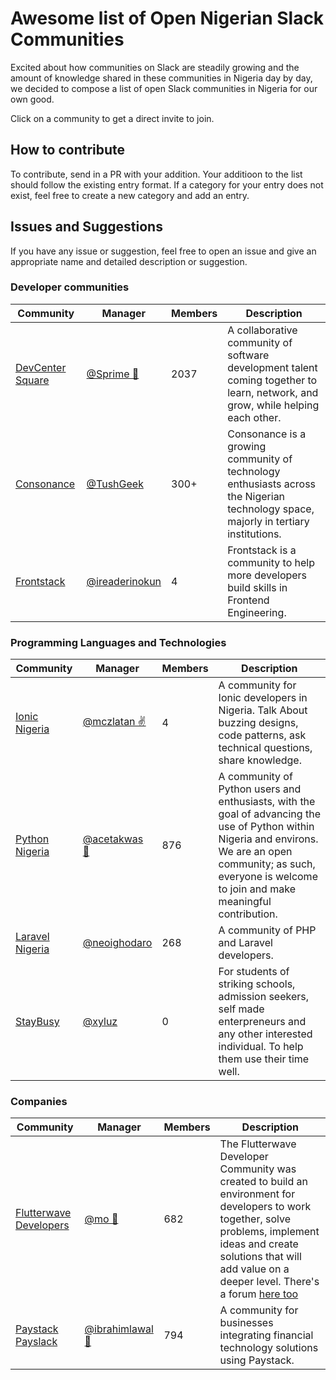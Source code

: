 # Awesome list of Open Nigerian Slack Communities

Excited about how communities on Slack are steadily growing and the amount of knowledge shared in these communities in Nigeria day by day, we decided to compose a list of open Slack communities in Nigeria for our own good. 

Click on a community to get a direct invite to join.

## How to contribute

To contribute, send in a PR with your addition. Your additioon to the list should follow the existing entry format. If a category for your entry does not exist, feel free to create a new category and add an entry.

## Issues and Suggestions

If you have any issue or suggestion, feel free to open an issue and give an appropriate name and detailed description or suggestion.

### Developer communities

Community | Manager | Members | Description
----------|---------|---------| ------------
[DevCenter Square](https://devcenter-square-slack.herokuapp.com/)        |    [@Sprime 🙌](https://twitter.com/osioke)     | 2037 | A collaborative community of software development talent coming together to learn, network, and grow, while helping each other.
[Consonance](https://consonance-invite.herokuapp.com/)        |    [@TushGeek](https://twitter.com/tushgeek)     | 300+ | Consonance is a growing community of technology enthusiasts across the Nigerian technology space, majorly in tertiary institutions.
[Frontstack](https://twitter.com/frontstackio/)        |    [@ireaderinokun](https://twitter.com/ireaderinokun)     | 4 | Frontstack is a community to help more developers build skills in Frontend Engineering.

### Programming Languages and Technologies

Community | Manager | Members | Description
----------|---------|---------| ------------
[Ionic Nigeria](https://ionic-nigeria.herokuapp.com)        |    [@mczlatan ✌](https://twitter.com/mczlatan_io)     | 4 | A community for Ionic developers in Nigeria. Talk About buzzing designs, code patterns, ask technical questions, share knowledge.
[Python Nigeria](https://py-slack-invite.herokuapp.com/)         |    [@acetakwas 👨](https://twitter.com/acetakwas)     | 876 | A community of Python users and enthusiasts, with the goal of advancing the use of Python within Nigeria and environs. We are an open community; as such, everyone is welcome to join and make meaningful contribution.
[Laravel Nigeria](https://www.laravelnigeria.com/)             |    [@neoighodaro](https://twitter.com/neoighodaro)    | 268 | A community of PHP and Laravel developers.
[StayBusy](https://staybusy.ng/)                               |    [@xyluz](https://twitter.com/xyluz)   | 0 | For students of striking schools, admission seekers, self made enterpreneurs and any other interested individual. To help them use their time well.


### Companies

Community | Manager | Members | Description
----------|---------|---------| ------------
[Flutterwave Developers](http://bit.ly/2yRh01e)  |    [@mo 👵](https://twitter.com/dupsyturvy)         | 682 | The Flutterwave Developer Community was created to build an environment for developers to work together, solve problems, implement ideas and create solutions that will add value on a deeper level. There's a forum [here too](http://bit.ly/2yRh01e)
[Paystack Payslack](https://slack.paystack.com)       |  [@ibrahimlawal 💂](https://twitter.com/ibrahimlawal) | 794 | A community for businesses integrating financial technology solutions using Paystack.






